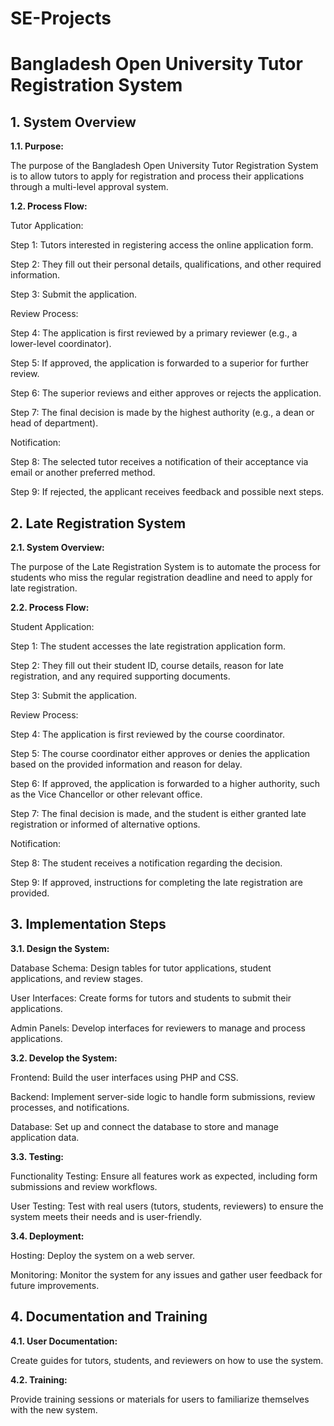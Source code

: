 # SE-Projects
# Bangladesh Open University Tutor Registration System

## 1. System Overview

**1.1. Purpose:**

The purpose of the Bangladesh Open University Tutor Registration System is to allow tutors to apply for registration and process their applications through a multi-level approval system.

**1.2. Process Flow:**

Tutor Application:

Step 1: Tutors interested in registering access the online application form.

Step 2: They fill out their personal details, qualifications, and other required information.

Step 3: Submit the application.

Review Process:

Step 4: The application is first reviewed by a primary reviewer (e.g., a lower-level coordinator).

Step 5: If approved, the application is forwarded to a superior for further review.

Step 6: The superior reviews and either approves or rejects the application.

Step 7: The final decision is made by the highest authority (e.g., a dean or head of department).

Notification:

Step 8: The selected tutor receives a notification of their acceptance via email or another preferred method.

Step 9: If rejected, the applicant receives feedback and possible next steps.

## 2. Late Registration System

**2.1. System Overview:**

The purpose of the Late Registration System is to automate the process for students who miss the regular registration deadline and need to apply for late registration.

**2.2. Process Flow:**

Student Application:

Step 1: The student accesses the late registration application form.

Step 2: They fill out their student ID, course details, reason for late registration, and any required supporting documents.

Step 3: Submit the application.

Review Process:

Step 4: The application is first reviewed by the course coordinator.

Step 5: The course coordinator either approves or denies the application based on the provided information and reason for delay.

Step 6: If approved, the application is forwarded to a higher authority, such as the Vice Chancellor or other relevant office.

Step 7: The final decision is made, and the student is either granted late registration or informed of alternative options.

Notification:

Step 8: The student receives a notification regarding the decision.

Step 9: If approved, instructions for completing the late registration are provided.

## 3. Implementation Steps

**3.1. Design the System:**

Database Schema: Design tables for tutor applications, student applications, and review stages.

User Interfaces: Create forms for tutors and students to submit their applications.

Admin Panels: Develop interfaces for reviewers to manage and process applications.

**3.2. Develop the System:**

Frontend: Build the user interfaces using PHP and CSS.

Backend: Implement server-side logic to handle form submissions, review processes, and notifications.

Database: Set up and connect the database to store and manage application data.

**3.3. Testing:**

Functionality Testing: Ensure all features work as expected, including form submissions and review workflows.

User Testing: Test with real users (tutors, students, reviewers) to ensure the system meets their needs and is user-friendly.

**3.4. Deployment:**

Hosting: Deploy the system on a web server.

Monitoring: Monitor the system for any issues and gather user feedback for future improvements.

## 4. Documentation and Training

**4.1. User Documentation:**

Create guides for tutors, students, and reviewers on how to use the system.

**4.2. Training:**

Provide training sessions or materials for users to familiarize themselves with the new system.